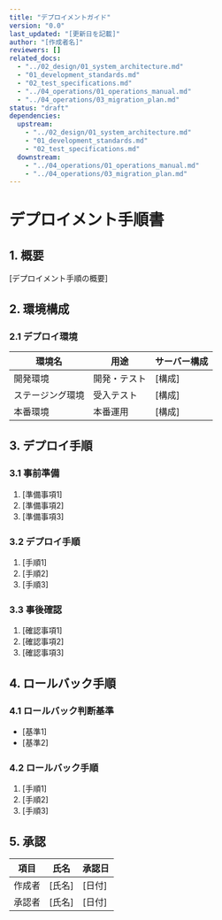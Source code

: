 ```yaml
---
title: "デプロイメントガイド"
version: "0.0"
last_updated: "[更新日を記載]"
author: "[作成者名]"
reviewers: []
related_docs:
  - "../02_design/01_system_architecture.md"
  - "01_development_standards.md"
  - "02_test_specifications.md"
  - "../04_operations/01_operations_manual.md"
  - "../04_operations/03_migration_plan.md"
status: "draft"
dependencies:
  upstream:
    - "../02_design/01_system_architecture.md"
    - "01_development_standards.md"
    - "02_test_specifications.md"
  downstream:
    - "../04_operations/01_operations_manual.md"
    - "../04_operations/03_migration_plan.md"
---
```


# デプロイメント手順書

## 1. 概要
[デプロイメント手順の概要]

## 2. 環境構成
### 2.1 デプロイ環境
| 環境名 | 用途 | サーバー構成 |
|--------|------|-------------|
| 開発環境 | 開発・テスト | [構成] |
| ステージング環境 | 受入テスト | [構成] |
| 本番環境 | 本番運用 | [構成] |

## 3. デプロイ手順
### 3.1 事前準備
1. [準備事項1]
2. [準備事項2]
3. [準備事項3]

### 3.2 デプロイ手順
1. [手順1]
2. [手順2]
3. [手順3]

### 3.3 事後確認
1. [確認事項1]
2. [確認事項2]
3. [確認事項3]

## 4. ロールバック手順
### 4.1 ロールバック判断基準
- [基準1]
- [基準2]

### 4.2 ロールバック手順
1. [手順1]
2. [手順2]
3. [手順3]

## 5. 承認
| 項目 | 氏名 | 承認日 |
|------|------|--------|
| 作成者 | [氏名] | [日付] |
| 承認者 | [氏名] | [日付] | 